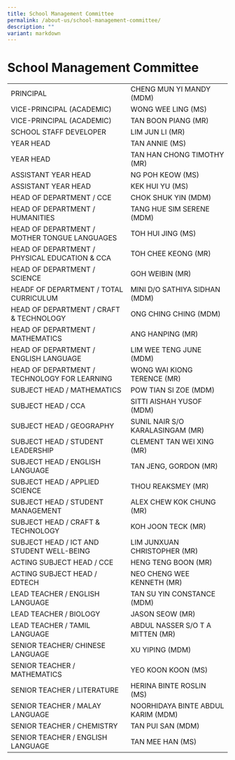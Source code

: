 ```yaml
---
title: School Management Committee
permalink: /about-us/school-management-committee/
description: ""
variant: markdown
---
```

# School Management Committee

|  |  |
|---|---|
|  PRINCIPAL |  CHENG MUN YI MANDY (MDM) |
|  VICE-PRINCIPAL (ACADEMIC) |  WONG WEE LING (MS) |
|  VICE-PRINCIPAL (ACADEMIC) |  TAN BOON PIANG (MR) |
|  SCHOOL STAFF DEVELOPER |  LIM JUN LI (MR) |
|  YEAR HEAD |  TAN ANNIE (MS) |
|  YEAR HEAD |  TAN HAN CHONG TIMOTHY (MR) |
|  ASSISTANT YEAR HEAD |  NG POH KEOW (MS) |
|  ASSISTANT YEAR HEAD |  KEK HUI YU (MS) |
|  HEAD OF DEPARTMENT / CCE |  CHOK SHUK YIN (MDM) |
|  HEAD OF DEPARTMENT / HUMANITIES |  TANG HUE SIM SERENE (MDM) |
|  HEAD OF DEPARTMENT / MOTHER TONGUE LANGUAGES |  TOH HUI JING (MS) |
|  HEAD OF DEPARTMENT / PHYSICAL EDUCATION & CCA |  TOH CHEE KEONG (MR) |
|  HEAD OF DEPARTMENT / SCIENCE |  GOH WEIBIN (MR) |
|  HEADF OF DEPARTMENT / TOTAL CURRICULUM |  MINI D/O SATHIYA SIDHAN (MDM) |
|  HEAD OF DEPARTMENT / CRAFT & TECHNOLOGY |  ONG CHING CHING (MDM) |
|  HEAD OF DEPARTMENT / MATHEMATICS |  ANG HANPING (MR) |
|  HEAD OF DEPARTMENT / ENGLISH LANGUAGE |  LIM WEE TENG JUNE (MDM) |
|  HEAD OF DEPARTMENT / TECHNOLOGY FOR LEARNING |  WONG WAI KIONG TERENCE (MR) |
|  SUBJECT HEAD / MATHEMATICS |  POW TIAN SI ZOE (MDM) |
|  SUBJECT HEAD / CCA |  SITTI AISHAH YUSOF (MDM) |
|  SUBJECT HEAD / GEOGRAPHY |  SUNIL NAIR S/O KARALASINGAM (MR) |
|  SUBJECT HEAD / STUDENT LEADERSHIP |  CLEMENT TAN WEI XING (MR) |
|  SUBJECT HEAD / ENGLISH LANGUAGE |  TAN JENG, GORDON (MR) |
|  SUBJECT HEAD / APPLIED SCIENCE |  THOU REAKSMEY (MR) |
|  SUBJECT HEAD  / STUDENT MANAGEMENT |  ALEX CHEW KOK CHUNG (MR) |
|  SUBJECT HEAD / CRAFT & TECHNOLOGY |  KOH JOON TECK (MR) |
|  SUBJECT HEAD / ICT AND STUDENT WELL-BEING |  LIM JUNXUAN CHRISTOPHER (MR) |
|  ACTING SUBJECT HEAD / CCE |  HENG TENG BOON (MR) |
|  ACTING SUBJECT HEAD / EDTECH |  NEO CHENG WEE KENNETH (MR) |
|  LEAD TEACHER / ENGLISH LANGUAGE |  TAN SU YIN CONSTANCE (MDM) |
|  LEAD TEACHER / BIOLOGY |  JASON SEOW (MR) |
|  LEAD TEACHER / TAMIL LANGUAGE |  ABDUL NASSER S/O T A MITTEN (MR) |
|  SENIOR TEACHER/ CHINESE LANGUAGE |  XU YIPING (MDM) |
|  SENIOR TEACHER / MATHEMATICS |  YEO KOON KOON (MS) |
|  SENIOR TEACHER / LITERATURE |  HERINA BINTE ROSLIN (MS) |
|  SENIOR TEACHER / MALAY LANGUAGE |  NOORHIDAYA BINTE ABDUL KARIM (MDM) |
|  SENIOR TEACHER / CHEMISTRY |  TAN PUI SAN (MDM) |
|  SENIOR TEACHER / ENGLISH LANGUAGE |  TAN MEE HAN (MS) |